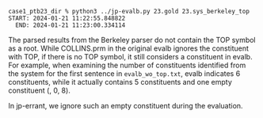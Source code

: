 ```
case1_ptb23_dir % python3 ../jp-evalb.py 23.gold 23.sys_berkeley_top
START: 2024-01-21 11:22:55.848822
  END: 2024-01-21 11:23:00.334114
```

The parsed results from the Berkeley parser do not contain the TOP symbol as a root. While COLLINS.prm in the original evalb ignores the constituent with TOP, if there is no TOP symbol, it still considers a constituent in evalb. For example, when examining the number of constituents identified from the system for the first sentence in `evalb_wo_top.txt`, evalb indicates 6 constituents, while it actually contains 5 constituents and one empty constituent (, 0, 8).

In jp-errant, we ignore such an empty constituent during the evaluation.
